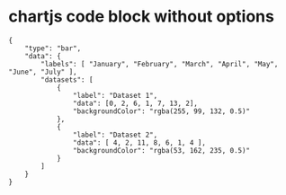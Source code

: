 # chartjs code block without options

```chartjs width=400 height=200 center title=Some Title
{
    "type": "bar",
    "data": {
        "labels": [ "January", "February", "March", "April", "May", "June", "July" ],
        "datasets": [
            {
                "label": "Dataset 1",
                "data": [0, 2, 6, 1, 7, 13, 2],
                "backgroundColor": "rgba(255, 99, 132, 0.5)"
            },
            {
                "label": "Dataset 2",
                "data": [ 4, 2, 11, 8, 6, 1, 4 ],
                "backgroundColor": "rgba(53, 162, 235, 0.5)"
            }
        ]
    }
}
```
